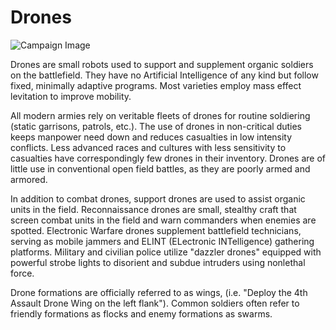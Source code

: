 # Drones

![Campaign Image](/media/drones.webp)

Drones are small robots used to support and supplement organic soldiers on the battlefield. They have no Artificial Intelligence of any kind but follow fixed, minimally adaptive programs. Most varieties employ mass effect levitation to improve mobility.

All modern armies rely on veritable fleets of drones for routine soldiering (static garrisons, patrols, etc.). The use of drones in non-critical duties keeps manpower need down and reduces casualties in low intensity conflicts. Less advanced races and cultures with less sensitivity to casualties have correspondingly few drones in their inventory. Drones are of little use in conventional open field battles, as they are poorly armed and armored.

In addition to combat drones, support drones are used to assist organic units in the field. Reconnaissance drones are small, stealthy craft that screen combat units in the field and warn commanders when enemies are spotted. Electronic Warfare drones supplement battlefield technicians, serving as mobile jammers and ELINT (ELectronic INTelligence) gathering platforms. Military and civilian police utilize "dazzler drones" equipped with powerful strobe lights to disorient and subdue intruders using nonlethal force.

Drone formations are officially referred to as wings, (i.e. "Deploy the 4th Assault Drone Wing on the left flank"). Common soldiers often refer to friendly formations as flocks and enemy formations as swarms.